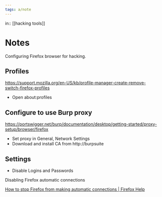 ```yaml
---
tags: a/note
---
```

in:: [[hacking tools]]

# Notes
Configuring Firefox browser for hacking.

## Profiles
https://support.mozilla.org/en-US/kb/profile-manager-create-remove-switch-firefox-profiles
* Open about:profiles

## Configure to use Burp proxy
https://portswigger.net/burp/documentation/desktop/getting-started/proxy-setup/browser/firefox
* Set proxy in General, Network Settings
* Download and install CA from http://burpsuite


## Settings
* Disable Logins and Passwords

Disabling Firefox automatic connections

[How to stop Firefox from making automatic connections | Firefox Help](https://support.mozilla.org/en-US/kb/how-stop-firefox-making-automatic-connections)
